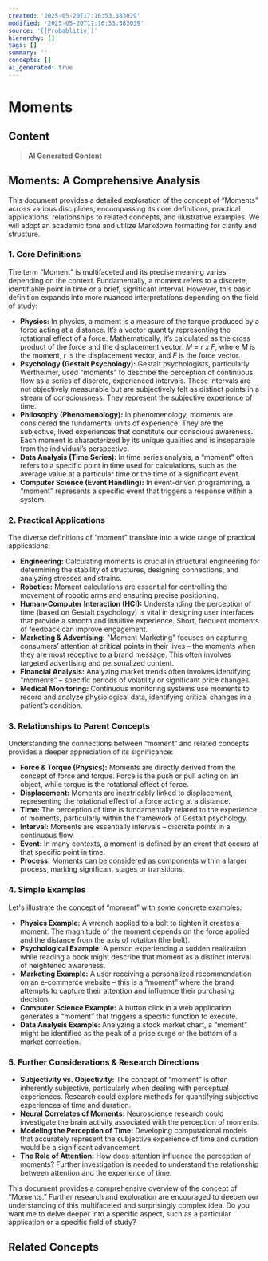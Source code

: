 ```yaml
---
created: '2025-05-20T17:16:53.383029'
modified: '2025-05-20T17:16:53.383039'
source: '[[Probablitiy]]'
hierarchy: []
tags: []
summary: ''
concepts: []
ai_generated: true
---
```


# Moments

## Content
> **AI Generated Content**
## Moments: A Comprehensive Analysis

This document provides a detailed exploration of the concept of “Moments” across various disciplines, encompassing its core definitions, practical applications, relationships to related concepts, and illustrative examples. We will adopt an academic tone and utilize Markdown formatting for clarity and structure.

### 1. Core Definitions

The term “Moment” is multifaceted and its precise meaning varies depending on the context.  Fundamentally, a moment refers to a discrete, identifiable point in time or a brief, significant interval. However, this basic definition expands into more nuanced interpretations depending on the field of study:

* **Physics:** In physics, a moment is a measure of the torque produced by a force acting at a distance. It’s a vector quantity representing the rotational effect of a force.  Mathematically, it’s calculated as the cross product of the force and the displacement vector:  *M = r x F*, where *M* is the moment, *r* is the displacement vector, and *F* is the force vector.
* **Psychology (Gestalt Psychology):**  Gestalt psychologists, particularly Wertheimer, used “moments” to describe the perception of continuous flow as a series of discrete, experienced intervals. These intervals are not objectively measurable but are subjectively felt as distinct points in a stream of consciousness. They represent the subjective experience of time.
* **Philosophy (Phenomenology):**  In phenomenology, moments are considered the fundamental units of experience. They are the subjective, lived experiences that constitute our conscious awareness.  Each moment is characterized by its unique qualities and is inseparable from the individual’s perspective.
* **Data Analysis (Time Series):**  In time series analysis, a “moment” often refers to a specific point in time used for calculations, such as the average value at a particular time or the time of a significant event.
* **Computer Science (Event Handling):** In event-driven programming, a “moment” represents a specific event that triggers a response within a system.


### 2. Practical Applications

The diverse definitions of “moment” translate into a wide range of practical applications:

* **Engineering:** Calculating moments is crucial in structural engineering for determining the stability of structures, designing connections, and analyzing stresses and strains.
* **Robotics:**  Moment calculations are essential for controlling the movement of robotic arms and ensuring precise positioning.
* **Human-Computer Interaction (HCI):**  Understanding the perception of time (based on Gestalt psychology) is vital in designing user interfaces that provide a smooth and intuitive experience.  Short, frequent moments of feedback can improve engagement.
* **Marketing & Advertising:**  "Moment Marketing" focuses on capturing consumers’ attention at critical points in their lives – the moments when they are most receptive to a brand message.  This often involves targeted advertising and personalized content.
* **Financial Analysis:**  Analyzing market trends often involves identifying “moments” – specific periods of volatility or significant price changes.
* **Medical Monitoring:**  Continuous monitoring systems use moments to record and analyze physiological data, identifying critical changes in a patient’s condition.



### 3. Relationships to Parent Concepts

Understanding the connections between “moment” and related concepts provides a deeper appreciation of its significance:

* **Force & Torque (Physics):** Moments are directly derived from the concept of force and torque.  Force is the push or pull acting on an object, while torque is the rotational effect of force.
* **Displacement:**  Moments are inextricably linked to displacement, representing the rotational effect of a force acting at a distance.
* **Time:**  The perception of time is fundamentally related to the experience of moments, particularly within the framework of Gestalt psychology.
* **Interval:**  Moments are essentially intervals – discrete points in a continuous flow.
* **Event:**  In many contexts, a moment is defined by an event that occurs at that specific point in time.
* **Process:** Moments can be considered as components within a larger process, marking significant stages or transitions.



### 4. Simple Examples

Let's illustrate the concept of “moment” with some concrete examples:

* **Physics Example:** A wrench applied to a bolt to tighten it creates a moment. The magnitude of the moment depends on the force applied and the distance from the axis of rotation (the bolt).
* **Psychological Example:**  A person experiencing a sudden realization while reading a book might describe that moment as a distinct interval of heightened awareness.
* **Marketing Example:** A user receiving a personalized recommendation on an e-commerce website – this is a “moment” where the brand attempts to capture their attention and influence their purchasing decision.
* **Computer Science Example:**  A button click in a web application generates a “moment” that triggers a specific function to execute.
* **Data Analysis Example:**  Analyzing a stock market chart, a “moment” might be identified as the peak of a price surge or the bottom of a market correction.



### 5. Further Considerations & Research Directions

* **Subjectivity vs. Objectivity:**  The concept of “moment” is often inherently subjective, particularly when dealing with perceptual experiences.  Research could explore methods for quantifying subjective experiences of time and duration.
* **Neural Correlates of Moments:** Neuroscience research could investigate the brain activity associated with the perception of moments.
* **Modeling the Perception of Time:**  Developing computational models that accurately represent the subjective experience of time and duration would be a significant advancement.
* **The Role of Attention:**  How does attention influence the perception of moments?  Further investigation is needed to understand the relationship between attention and the experience of time.


This document provides a comprehensive overview of the concept of “Moments.”  Further research and exploration are encouraged to deepen our understanding of this multifaceted and surprisingly complex idea.  Do you want me to delve deeper into a specific aspect, such as a particular application or a specific field of study?

## Related Concepts
